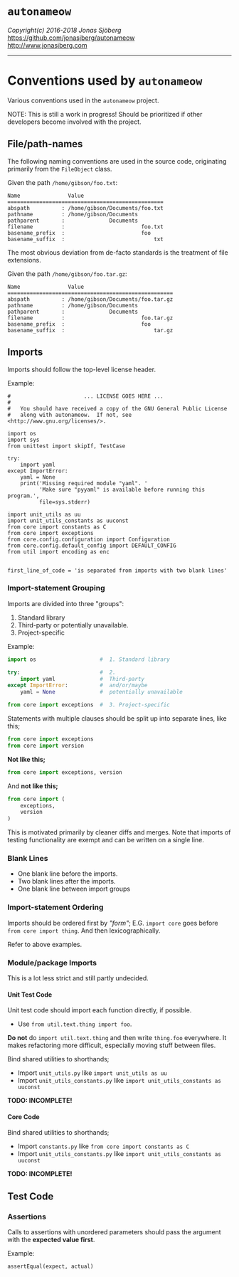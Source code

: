 `autonameow`
============
*Copyright(c) 2016-2018 Jonas Sjöberg*  
<https://github.com/jonasjberg/autonameow>  
<http://www.jonasjberg.com>  

--------------------------------------------------------------------------------

Conventions used by `autonameow`
================================
Various conventions used in the `autonameow` project.

NOTE: This is still a work in progress!
Should be prioritized if other developers become involved with the project.


File/path-names
----------------
The following naming conventions are used in the source code, originating
primarily from the `FileObject` class.


Given the path `/home/gibson/foo.txt`:

```
Name               Value
=================================================
abspath          : /home/gibson/Documents/foo.txt
pathname         : /home/gibson/Documents
pathparent       :              Documents
filename         :                        foo.txt
basename_prefix  :                        foo
basename_suffix  :                            txt
```


The most obvious deviation from de-facto standards is the treatment of file
extensions.


Given the path `/home/gibson/foo.tar.gz`:

```
Name               Value
====================================================
abspath          : /home/gibson/Documents/foo.tar.gz
pathname         : /home/gibson/Documents
pathparent       :              Documents
filename         :                        foo.tar.gz
basename_prefix  :                        foo
basename_suffix  :                            tar.gz
```



<!-- TODO: Document naming convention for mapping converting extensions to MIME-types. -->

Imports
-------
Imports should follow the top-level license header.

Example:
```
#                       ... LICENSE GOES HERE ...
#
#   You should have received a copy of the GNU General Public License
#   along with autonameow.  If not, see <http://www.gnu.org/licenses/>.

import os
import sys
from unittest import skipIf, TestCase

try:
    import yaml
except ImportError:
    yaml = None
    print('Missing required module "yaml". '
          'Make sure "pyyaml" is available before running this program.',
          file=sys.stderr)

import unit_utils as uu
import unit_utils_constants as uuconst
from core import constants as C
from core import exceptions
from core.config.configuration import Configuration
from core.config.default_config import DEFAULT_CONFIG
from util import encoding as enc


first_line_of_code = 'is separated from imports with two blank lines'
```


### Import-statement Grouping
Imports are divided into three "groups":

1. Standard library
2. Third-party or potentially unavailable.
3. Project-specific

Example:
```python
import os                    #  1. Standard library

try:                         #  2.
    import yaml              #  Third-party
except ImportError:          #  and/or/maybe
    yaml = None              #  potentially unavailable

from core import exceptions  #  3. Project-specific
```

Statements with multiple clauses should be split up into separate lines, like this;
```python
from core import exceptions
from core import version
```
__Not like this;__
```python
from core import exceptions, version
```
And __not like this;__
```python
from core import (
    exceptions,
    version
)
```

This is motivated primarily by cleaner diffs and merges.
Note that imports of testing functionality are exempt and can be written on a
single line.



### Blank Lines

* One blank line before the imports.
* Two blank lines after the imports.
* One blank line between import groups


### Import-statement Ordering
Imports should be ordered first by *"form"*; E.G. `import core`
goes before `from core import thing`. And then lexicographically.

Refer to above examples.


### Module/package Imports
This is a lot less strict and still partly undecided.


#### Unit Test Code
Unit test code should import each function directly, if possible.

* Use `from util.text.thing import foo`.

__Do not__ do `import util.text.thing` and then write `thing.foo` everywhere.
It makes refactoring more difficult, especially moving stuff between files.

Bind shared utilities to shorthands;

* Import `unit_utils.py` like `import unit_utils as uu`
* Import `unit_utils_constants.py` like `import unit_utils_constants as uuconst`

__TODO: INCOMPLETE!__


#### Core Code
Bind shared utilities to shorthands;

* Import `constants.py` like `from core import constants as C`
* Import `unit_utils_constants.py` like `import unit_utils_constants as uuconst`


__TODO: INCOMPLETE!__


Test Code
---------

### Assertions
Calls to assertions with unordered parameters should pass the argument with the
__expected value first__.

Example:
```python
assertEqual(expect, actual)
```

